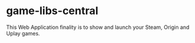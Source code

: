 # game-libs-central
This Web Application finality is to show and launch your Steam, Origin and Uplay games. 
